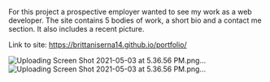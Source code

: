 For this project a prospective employer wanted to see my work as a web developer. The site contains 5 bodies of work, a short bio and a contact me section. It also includes a recent picture. 

Link to site: https://brittaniserna14.github.io/portfolio/

![Uploading Screen Shot 2021-05-03 at 5.36.56 PM.png…]()
![Uploading Screen Shot 2021-05-03 at 5.36.56 PM.png…]()
